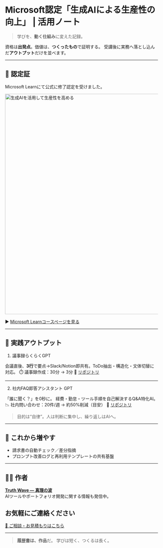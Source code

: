 # Microsoft認定「生成AIによる生産性の向上」 | 活用ノート

> 学びを、**動く仕組み**に変えた記録。

資格は**出発点**。価値は、**つくったもの**で証明する。
受講後に実務へ落とし込んだ**アウトプット**だけを並べます。

---

## 📜 認定証

Microsoft Learnにて公式に修了認定を受けました。

<img width="931" height="727" alt="生成AIを活用して生産性を高める" src="https://github.com/user-attachments/assets/f3350dbc-2491-4946-af0b-9e0959b85ba2" />


▶ [Microsoft Learnコースページを見る](https://aiskillsnavigator.microsoft.com/ja-jp)

---

## 🚀 実践アウトプット

1) 議事録らくらくGPT

会議直後、**3行**で要点→Slack/Notion即共有。ToDo抽出・構造化・文体切替に対応。
⏱️ 議事録作成：30分 → 3分
🔗 [リポジトリ](https://github.com/truthwave/meeting-minutes-helper)

---

2) 社内FAQ即答アシスタント GPT

「誰に聞く？」を0秒に。 経費・勤怠・ツール手順を自己解決するQ&A特化AI。
📉 社内問い合わせ：20件/週 → 約50%削減（目安）
🔗 [リポジトリ](https://github.com/truthwave/faq-assistant-gpt)

> 目的は“自律”。人は判断に集中し、繰り返しはAIへ。

---

## 🧭 これから増やす

- 請求書の自動チェック／差分指摘
- プロンプト改善ログと再利用テンプレートの共有基盤

---

## 🧑‍💻 作者

**[Truth Wave ― 真理の波](https://github.com/truthwave)**  
AIツールやポートフォリオ開発に関する情報も発信中。

## お気軽にご連絡ください
[📩 ご相談・お見積もりはこちら](mailto:realmadrid71214591@gmail.com)

---

> **履歴書は、作品**だ。 学びは短く、つくるは長く。
